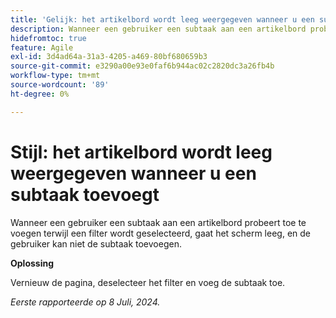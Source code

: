 ```yaml
---
title: 'Gelijk: het artikelbord wordt leeg weergegeven wanneer u een subtaak toevoegt'
description: Wanneer een gebruiker een subtaak aan een artikelbord probeert toe te voegen terwijl een filter wordt geselecteerd, gaat het scherm leeg, en de gebruiker kan niet de subtaak toevoegen.
hidefromtoc: true
feature: Agile
exl-id: 3d4ad64a-31a3-4205-a469-80bf680659b3
source-git-commit: e3290a00e93e0faf6b944ac02c2820dc3a26fb4b
workflow-type: tm+mt
source-wordcount: '89'
ht-degree: 0%

---
```


# Stijl: het artikelbord wordt leeg weergegeven wanneer u een subtaak toevoegt


<!--
>[!NOTE]
>
>This issue was fixed on July 18, 2024.
-->

Wanneer een gebruiker een subtaak aan een artikelbord probeert toe te voegen terwijl een filter wordt geselecteerd, gaat het scherm leeg, en de gebruiker kan niet de subtaak toevoegen.

**Oplossing**

Vernieuw de pagina, deselecteer het filter en voeg de subtaak toe.

_Eerste rapporteerde op 8 Juli, 2024._
